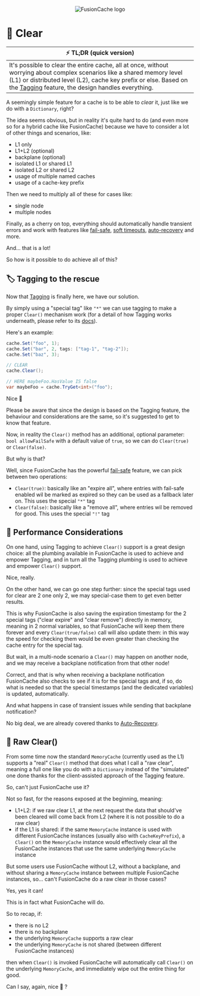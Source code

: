 <div align="center">

![FusionCache logo](logo-128x128.png)

</div>

# 🧼 Clear

| ⚡ TL;DR (quick version) |
| -------- |
| It's possible to clear the entire cache, all at once, without worrying about complex scenarios like a shared memory level (L1) or distributed level (L2), cache key prefix or else. Based on the [Tagging](Tagging.md) feature, the design handles everything. |

A seemingly simple feature for a cache is to be able to _clear_ it, just like we do with a `Dictionary`, right?

The idea seems obvious, but in reality it's quite hard to do (and even more so for a hybrid cache like FusionCache) because we have to consider a lot of other things and scenarios, like:
- L1 only
- L1+L2 (optional)
- backplane (optional)
- isolated L1 or shared L1
- isolated L2 or shared L2
- usage of multiple named caches
- usage of a cache-key prefix

Then we need to multiply all of these for cases like:
- single node
- multiple nodes

Finally, as a cherry on top, everything should automatically handle transient errors and work with features like [fail-safe](https://github.com/ZiggyCreatures/FusionCache/blob/main/docs/FailSafe.md), [soft timeouts](https://github.com/ZiggyCreatures/FusionCache/blob/main/docs/Timeouts.md), [auto-recovery](https://github.com/ZiggyCreatures/FusionCache/blob/main/docs/AutoRecovery.md) and more.

And... that is a lot!

So how is it possible to do achieve all of this?

## 🏷️ Tagging to the rescue

Now that [Tagging](Tagging.md) is finally here, we have our solution.

By simply using a "special tag" like `"*"` we can use tagging to make a proper `Clear()` mechanism work (for a detail of how Tagging works underneath, please refer to its [docs](Tagging.md)).

Here's an example:

```csharp
cache.Set("foo", 1);
cache.Set("bar", 2, tags: ["tag-1", "tag-2"]);
cache.Set("baz", 3);

// CLEAR
cache.Clear();

// HERE maybeFoo.HasValue IS false
var maybeFoo = cache.TryGet<int>("foo");
```

Nice 😬

Please be aware that since the design is based on the Tagging feature, the behaviour and considerations are the same, so it's suggested to get to know that feature.

Now, in reality the `Clear()` method has an additional, optional parameter: `bool allowFailSafe` with a default value of `true`, so we can do `Clear(true)` or `Clear(false)`.

But why is that?

Well, since FusionCache has the powerful [fail-safe](FailSafe.md) feature, we can pick between two operations:
- `Clear(true)`: basically like an "expire all", where entries with fail-safe enabled wil be marked as expired so they can be used as a fallback later on. This uses the special `"*"` tag
- `Clear(false)`: basically like a "remove all", where entries wil be removed for good. This uses the special `"!"` tag

## 🚀 Performance Considerations

On one hand, using Tagging to achieve `Clear()` support is a great design choice: all the plumbing available in FusionCache is used to achieve and empower Tagging, and in turn all the Tagging plumbing is used to achieve and empower `Clear()` support.

Nice, really.

On the other hand, we can go one step further: since the special tags used for clear are 2 one only 2, we may special-case them to get even better results.

This is why FusionCache is also saving the expiration timestamp for the 2 special tags ("clear expire" and "clear remove") directly in memory, meaning in 2 normal variables, so that FusionCache will keep them there forever and every `Clear(true/false)` call will also update them: in this way the speed for checking them would be even greater than checking the cache entry for the special tag.

But wait, in a multi-node scenario a `Clear()` may happen on another node, and we may receive a backplane notification from that other node!

Correct, and that is why when receiving a backplane notification FusionCache also checks to see if it is for the special tags and, if so, do what is needed so that the special timestamps (and the dedicated variables) is updated, automatically.

And what happens in case of transient issues while sending that backplane notification?

No big deal, we are already covered thanks to [Auto-Recovery](https://github.com/ZiggyCreatures/FusionCache/blob/main/docs/AutoRecovery.md).

## 🐯 Raw Clear()

From some time now the standard `MemoryCache` (currently used as the L1) supports a "real" `Clear()` method that does what I call a "raw clear", meaning a full one like you do with a `Dictionary` instead of the "simulated" one done thanks for the client-assisted approach of the Tagging feature.

So, can't just FusionCache use it?

Not so fast, for the reasons exposed at the beginning, meaning:
- L1+L2: if we raw clear L1, at the next request the data that should've been cleared will come back from L2 (where it is not possible to do a raw clear)
- if the L1 is shared: if the same `MemoryCache` instance is used with different FusionCache instances (usually also with `CacheKeyPrefix`), a `Clear()` on the `MemoryCache` instance would effectively clear all the FusionCache instances that use the same underlying `MemoryCache` instance

But some users use FusionCache without L2, without a backplane, and without sharing a `MemoryCache` instance between multiple FusionCache instances, so... can't FusionCache do a raw clear in those cases?

Yes, yes it can!

This is in fact what FusionCache will do.

So to recap, if:
- there is no L2
- there is no backplane
- the underlying `MemoryCache` supports a raw clear
- the underlying `MemoryCache` is not shared (between different FusionCache instances)

then when `Clear()` is invoked FusionCache will automatically call `Clear()` on the underlying `MemoryCache`, and immediately wipe out the entire thing for good.

Can I say, again, nice 🙂 ?

